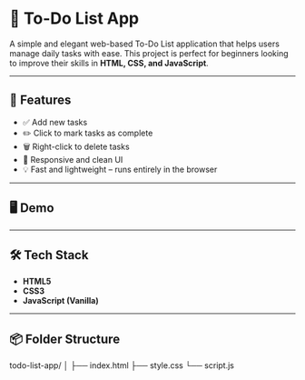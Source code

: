 # 📝 To-Do List App

A simple and elegant web-based To-Do List application that helps users manage daily tasks with ease. This project is perfect for beginners looking to improve their skills in **HTML, CSS, and JavaScript**.

---

## 🚀 Features

- ✅ Add new tasks
- ✏️ Click to mark tasks as complete
- 🗑️ Right-click to delete tasks
- 📱 Responsive and clean UI
- 💡 Fast and lightweight – runs entirely in the browser

---

## 🖥️ Demo

---

## 🛠️ Tech Stack

- **HTML5**
- **CSS3**
- **JavaScript (Vanilla)**

---

## 📦 Folder Structure
todo-list-app/
│
├── index.html
├── style.css
└── script.js


